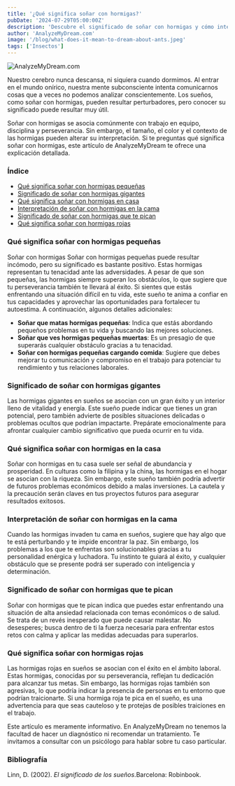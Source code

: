 ```yaml
---
title: '¿Qué significa soñar con hormigas?'
pubDate: '2024-07-29T05:00:00Z'
description: 'Descubre el significado de soñar con hormigas y cómo interpretar los diferentes contextos de estos sueños.'
author: 'AnalyzeMyDream.com'
image: '/blog/what-does-it-mean-to-dream-about-ants.jpeg'
tags: ['Insectos']
---
```


![AnalyzeMyDream.com](/blog/what-does-it-mean-to-dream-about-ants.jpeg)

Nuestro cerebro nunca descansa, ni siquiera cuando dormimos. Al entrar en el mundo onírico, nuestra mente subconsciente intenta comunicarnos cosas que a veces no podemos analizar conscientemente. Los sueños, como soñar con hormigas, pueden resultar perturbadores, pero conocer su significado puede resultar muy útil.

Soñar con hormigas se asocia comúnmente con trabajo en equipo, disciplina y perseverancia. Sin embargo, el tamaño, el color y el contexto de las hormigas pueden alterar su interpretación. Si te preguntas qué significa soñar con hormigas, este artículo de AnalyzeMyDream te ofrece una explicación detallada.

### Índice

- [Qué significa soñar con hormigas pequeñas](#que-significa-soñar-con-hormigas-pequeñas)
- [Significado de soñar con hormigas gigantes](#significado-de-soñar-con-hormigas-gigantes)
- [Qué significa soñar con hormigas en casa](#que-significa-soñar-con-hormigas-en-casa)
- [Interpretación de soñar con hormigas en la cama](#interpretacion-de-soñar-con-hormigas-en-la-cama)
- [Significado de soñar con hormigas que te pican](#significado-de-soñar-con-hormigas-que-te-pican)
- [Qué significa soñar con hormigas rojas](#que-significa-soñar-con-hormigas-rojas)

### Qué significa soñar con hormigas pequeñas

Soñar con hormigas Soñar con hormigas pequeñas puede resultar incómodo, pero su significado es bastante positivo. Estas hormigas representan tu tenacidad ante las adversidades. A pesar de que son pequeñas, las hormigas siempre superan los obstáculos, lo que sugiere que tu perseverancia también te llevará al éxito. Si sientes que estás enfrentando una situación difícil en tu vida, este sueño te anima a confiar en tus capacidades y aprovechar las oportunidades para fortalecer tu autoestima. A continuación, algunos detalles adicionales:

- **Soñar que matas hormigas pequeñas**: Indica que estás abordando pequeños problemas en tu vida y buscando las mejores soluciones.
- **Soñar que ves hormigas pequeñas muertas**: Es un presagio de que superarás cualquier obstáculo gracias a tu tenacidad.
- **Soñar con hormigas pequeñas cargando comida**: Sugiere que debes mejorar tu comunicación y compromiso en el trabajo para potenciar tu rendimiento y tus relaciones laborales.

### Significado de soñar con hormigas gigantes

Las hormigas gigantes en sueños se asocian con un gran éxito y un interior lleno de vitalidad y energía. Este sueño puede indicar que tienes un gran potencial, pero también advierte de posibles situaciones delicadas o problemas ocultos que podrían impactarte. Prepárate emocionalmente para afrontar cualquier cambio significativo que pueda ocurrir en tu vida.

### Qué significa soñar con hormigas en la casa

Soñar con hormigas en tu casa suele ser señal de abundancia y prosperidad. En culturas como la filipina y la china, las hormigas en el hogar se asocian con la riqueza. Sin embargo, este sueño también podría advertir de futuros problemas económicos debido a malas inversiones. La cautela y la precaución serán claves en tus proyectos futuros para asegurar resultados exitosos.

### Interpretación de soñar con hormigas en la cama

Cuando las hormigas invaden tu cama en sueños, sugiere que hay algo que te está perturbando y te impide encontrar la paz. Sin embargo, los problemas a los que te enfrentas son solucionables gracias a tu personalidad enérgica y luchadora. Tu instinto te guiará al éxito, y cualquier obstáculo que se presente podrá ser superado con inteligencia y determinación.

### Significado de soñar con hormigas que te pican

Soñar con hormigas que te pican indica que puedes estar enfrentando una situación de alta ansiedad relacionada con temas económicos o de salud. Se trata de un revés inesperado que puede causar malestar. No desesperes; busca dentro de ti la fuerza necesaria para enfrentar estos retos con calma y aplicar las medidas adecuadas para superarlos.

### Qué significa soñar con hormigas rojas

Las hormigas rojas en sueños se asocian con el éxito en el ámbito laboral. Estas hormigas, conocidas por su perseverancia, reflejan tu dedicación para alcanzar tus metas. Sin embargo, las hormigas rojas también son agresivas, lo que podría indicar la presencia de personas en tu entorno que podrían traicionarte. Si una hormiga roja te pica en el sueño, es una advertencia para que seas cauteloso y te protejas de posibles traiciones en el trabajo.

Este artículo es meramente informativo. En AnalyzeMyDream no tenemos la facultad de hacer un diagnóstico ni recomendar un tratamiento. Te invitamos a consultar con un psicólogo para hablar sobre tu caso particular.

### Bibliografía

Linn, D. (2002). *El significado de los sueños*.Barcelona: Robinbook.